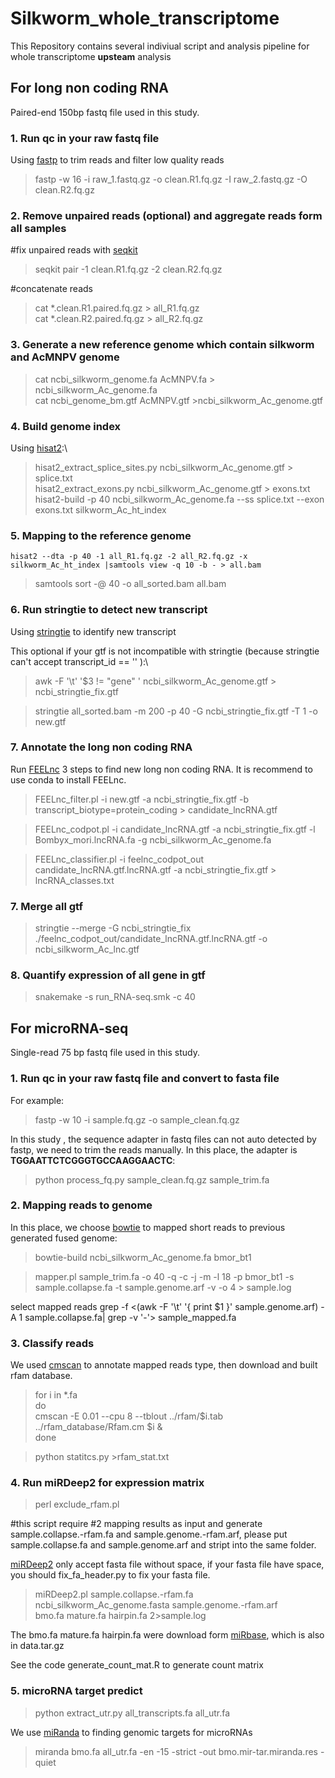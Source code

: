 # Silkworm_whole_transcriptome
 This Repository contains several indiviual script and analysis pipeline for whole transcriptome **upsteam** analysis

## For long non coding RNA
Paired-end 150bp fastq file used in this study.

### 1. Run qc in your raw fastq file 

Using [fastp](https://github.com/OpenGene/fastp) to trim reads and filter low quality reads

>fastp -w 16 -i raw_1.fastq.gz -o clean.R1.fq.gz -I raw_2.fastq.gz -O clean.R2.fq.gz

### 2. Remove unpaired reads (optional) and aggregate reads form all samples 

#fix unpaired reads with [seqkit](https://bioinf.shenwei.me/seqkit/usage/)
>seqkit pair -1 clean.R1.fq.gz -2 clean.R2.fq.gz

#concatenate reads 
>cat *.clean.R1.paired.fq.gz > all_R1.fq.gz\
>cat *.clean.R2.paired.fq.gz > all_R2.fq.gz


### 3. Generate a new reference genome which contain silkworm and AcMNPV genome

>cat ncbi_silkworm_genome.fa AcMNPV.fa > ncbi_silkworm_Ac_genome.fa \
cat ncbi_genome_bm.gtf AcMNPV.gtf >ncbi_silkworm_Ac_genome.gtf

### 4. Build genome index

Using [hisat2](https://github.com/DaehwanKimLab/hisat2):\
>hisat2_extract_splice_sites.py ncbi_silkworm_Ac_genome.gtf > splice.txt\
hisat2_extract_exons.py ncbi_silkworm_Ac_genome.gtf > exons.txt\
hisat2-build -p 40 ncbi_silkworm_Ac_genome.fa --ss splice.txt --exon exons.txt silkworm_Ac_ht_index

### 5. Mapping to the reference genome

`hisat2 --dta -p 40 -1 all_R1.fq.gz -2 all_R2.fq.gz -x silkworm_Ac_ht_index |samtools view -q 10 -b - > all.bam`

>samtools sort -@ 40 -o all_sorted.bam all.bam

### 6. Run stringtie to detect new transcript

Using [stringtie](https://github.com/gpertea/stringtie) to identify new transcript

This optional if your gtf is not incompatible with stringtie (because stringtie can't accept transcript_id == '' ):\
>awk -F '\t' '$3 != "gene" ' ncbi_silkworm_Ac_genome.gtf > ncbi_stringtie_fix.gtf

>stringtie all_sorted.bam -m 200 -p 40 -G ncbi_stringtie_fix.gtf -T 1 -o new.gtf

### 7. Annotate the long non coding RNA
Run [FEELnc](https://github.com/tderrien/FEELnc) 3 steps to find new long non coding RNA.
It is recommend to use conda to install FEELnc.
>FEELnc_filter.pl -i new.gtf -a ncbi_stringtie_fix.gtf -b transcript_biotype=protein_coding 
\> candidate_lncRNA.gtf

>FEELnc_codpot.pl -i candidate_lncRNA.gtf 
-a ncbi_stringtie_fix.gtf -l Bombyx_mori.lncRNA.fa -g ncbi_silkworm_Ac_genome.fa

>FEELnc_classifier.pl -i feelnc_codpot_out candidate_lncRNA.gtf.lncRNA.gtf -a ncbi_stringtie_fix.gtf > lncRNA_classes.txt

### 7. Merge all gtf
>stringtie --merge -G ncbi_stringtie_fix ./feelnc_codpot_out/candidate_lncRNA.gtf.lncRNA.gtf -o ncbi_silkworm_Ac_lnc.gtf

### 8. Quantify expression of all gene in gtf
>snakemake -s run_RNA-seq.smk -c 40

## For microRNA-seq

Single-read 75 bp fastq file used in this study.

### 1. Run qc in your raw fastq file and convert to fasta file
For example:
>fastp -w 10 -i sample.fq.gz -o sample_clean.fq.gz 

In this study , the sequence adapter in fastq files can not auto detected by fastp, we need to trim the reads manually. In this place, the adapter is **TGGAATTCTCGGGTGCCAAGGAACTC**:
>python process_fq.py sample_clean.fq.gz sample_trim.fa

### 2. Mapping reads to genome

In this place, we choose [bowtie](https://github.com/BenLangmead/bowtie) to mapped short reads to previous generated fused genome:
>bowtie-build ncbi_silkworm_Ac_genome.fa bmor_bt1

>mapper.pl sample_trim.fa -o 40 -q -c -j -m -l 18 -p bmor_bt1 
-s sample.collapse.fa -t sample.genome.arf -v -o 4 > sample.log

select mapped reads
grep -f <(awk -F '\t' '{ print $1 }' sample.genome.arf) -A 1 sample.collapse.fa| grep -v '-'> sample_mapped.fa

### 3. Classify reads  
We used [cmscan](https://docs.rfam.org/en/latest/genome-annotation.html) to annotate mapped reads type, then download and built rfam database.
>for i in *.fa\
do\
cmscan -E 0.01 --cpu 8 --tblout ../rfam/$i.tab  ../rfam_database/Rfam.cm $i &\
done

>python statitcs.py >rfam_stat.txt

### 4. Run miRDeep2 for expression matrix

>perl exclude_rfam.pl

#this script require #2 mapping results as input and generate sample.collapse.-rfam.fa and sample.genome.-rfam.arf, please put sample.collapse.fa and sample.genome.arf and stript into the same folder.

[miRDeep2](https://github.com/rajewsky-lab/mirdeep2) only accept fasta file without space, if your fasta file have space, you should fix_fa_header.py to fix your fasta file.

>miRDeep2.pl sample.collapse.-rfam.fa \
ncbi_silkworm_Ac_genome.fasta sample.genome.-rfam.arf \
bmo.fa mature.fa hairpin.fa 2>sample.log



The bmo.fa mature.fa hairpin.fa were download form [miRbase](https://www.mirbase.org/ftp.shtml), which is also in data.tar.gz

See the code generate_count_mat.R to generate count matrix

### 5. microRNA target predict

>python extract_utr.py all_transcripts.fa all_utr.fa

We use [miRanda](https://cbio.mskcc.org/miRNA2003/miranda.html) to finding genomic targets for microRNAs

>miranda bmo.fa all_utr.fa  -en -15 -strict -out bmo.mir-tar.miranda.res -quiet
